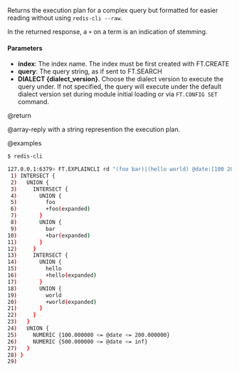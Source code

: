 Returns the execution plan for a complex query but formatted for easier reading without using `redis-cli --raw`.

In the returned response, a `+` on a term is an indication of stemming.

#### Parameters

- **index**: The index name. The index must be first created with FT.CREATE
- **query**: The query string, as if sent to FT.SEARCH
- **DIALECT {dialect_version}**. Choose the dialect version to execute the query under. If not specified, the query will execute under the default dialect version set during module initial loading or via `FT.CONFIG SET` command.

@return

@array-reply with a string represention the execution plan.

@examples

```sh
$ redis-cli

127.0.0.1:6379> FT.EXPLAINCLI rd "(foo bar)|(hello world) @date:[100 200]|@date:[500 +inf]"
 1) INTERSECT {
 2)   UNION {
 3)     INTERSECT {
 4)       UNION {
 5)         foo
 6)         +foo(expanded)
 7)       }
 8)       UNION {
 9)         bar
10)         +bar(expanded)
11)       }
12)     }
13)     INTERSECT {
14)       UNION {
15)         hello
16)         +hello(expanded)
17)       }
18)       UNION {
19)         world
20)         +world(expanded)
21)       }
22)     }
23)   }
24)   UNION {
25)     NUMERIC {100.000000 <= @date <= 200.000000}
26)     NUMERIC {500.000000 <= @date <= inf}
27)   }
28) }
29)
```